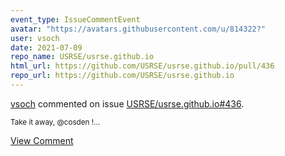 ```yaml
---
event_type: IssueCommentEvent
avatar: "https://avatars.githubusercontent.com/u/814322?"
user: vsoch
date: 2021-07-09
repo_name: USRSE/usrse.github.io
html_url: https://github.com/USRSE/usrse.github.io/pull/436
repo_url: https://github.com/USRSE/usrse.github.io
---
```


<a href='https://github.com/vsoch' target='_blank'>vsoch</a> commented on issue <a href='https://github.com/USRSE/usrse.github.io/pull/436' target='_blank'>USRSE/usrse.github.io#436</a>.

<small>Take it away, @cosden !...</small>

<a href='https://github.com/USRSE/usrse.github.io/pull/436' target='_blank'>View Comment</a>